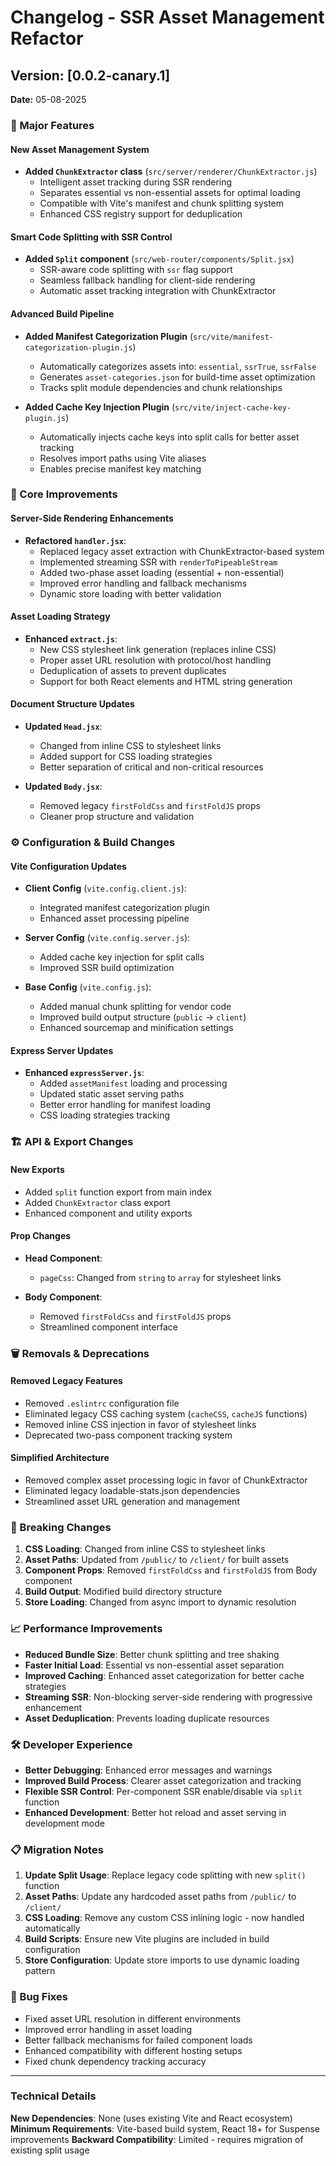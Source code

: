 # Changelog - SSR Asset Management Refactor

## Version: [0.0.2-canary.1]

**Date:** 05-08-2025

### 🚀 Major Features

#### **New Asset Management System**

-   **Added `ChunkExtractor` class** (`src/server/renderer/ChunkExtractor.js`)
    -   Intelligent asset tracking during SSR rendering
    -   Separates essential vs non-essential assets for optimal loading
    -   Compatible with Vite's manifest and chunk splitting system
    -   Enhanced CSS registry support for deduplication

#### **Smart Code Splitting with SSR Control**

-   **Added `Split` component** (`src/web-router/components/Split.jsx`)
    -   SSR-aware code splitting with `ssr` flag support
    -   Seamless fallback handling for client-side rendering
    -   Automatic asset tracking integration with ChunkExtractor

#### **Advanced Build Pipeline**

-   **Added Manifest Categorization Plugin** (`src/vite/manifest-categorization-plugin.js`)

    -   Automatically categorizes assets into: `essential`, `ssrTrue`, `ssrFalse`
    -   Generates `asset-categories.json` for build-time asset optimization
    -   Tracks split module dependencies and chunk relationships

-   **Added Cache Key Injection Plugin** (`src/vite/inject-cache-key-plugin.js`)
    -   Automatically injects cache keys into split calls for better asset tracking
    -   Resolves import paths using Vite aliases
    -   Enables precise manifest key matching

### 🔧 Core Improvements

#### **Server-Side Rendering Enhancements**

-   **Refactored `handler.jsx`**:
    -   Replaced legacy asset extraction with ChunkExtractor-based system
    -   Implemented streaming SSR with `renderToPipeableStream`
    -   Added two-phase asset loading (essential + non-essential)
    -   Improved error handling and fallback mechanisms
    -   Dynamic store loading with better validation

#### **Asset Loading Strategy**

-   **Enhanced `extract.js`**:
    -   New CSS stylesheet link generation (replaces inline CSS)
    -   Proper asset URL resolution with protocol/host handling
    -   Deduplication of assets to prevent duplicates
    -   Support for both React elements and HTML string generation

#### **Document Structure Updates**

-   **Updated `Head.jsx`**:

    -   Changed from inline CSS to stylesheet links
    -   Added support for CSS loading strategies
    -   Better separation of critical and non-critical resources

-   **Updated `Body.jsx`**:
    -   Removed legacy `firstFoldCss` and `firstFoldJS` props
    -   Cleaner prop structure and validation

### ⚙️ Configuration & Build Changes

#### **Vite Configuration Updates**

-   **Client Config** (`vite.config.client.js`):

    -   Integrated manifest categorization plugin
    -   Enhanced asset processing pipeline

-   **Server Config** (`vite.config.server.js`):

    -   Added cache key injection for split calls
    -   Improved SSR build optimization

-   **Base Config** (`vite.config.js`):
    -   Added manual chunk splitting for vendor code
    -   Improved build output structure (`public` → `client`)
    -   Enhanced sourcemap and minification settings

#### **Express Server Updates**

-   **Enhanced `expressServer.js`**:
    -   Added `assetManifest` loading and processing
    -   Updated static asset serving paths
    -   Better error handling for manifest loading
    -   CSS loading strategies tracking

### 🏗️ API & Export Changes

#### **New Exports**

-   Added `split` function export from main index
-   Added `ChunkExtractor` class export
-   Enhanced component and utility exports

#### **Prop Changes**

-   **Head Component**:

    -   `pageCss`: Changed from `string` to `array` for stylesheet links

-   **Body Component**:
    -   Removed `firstFoldCss` and `firstFoldJS` props
    -   Streamlined component interface

### 🗑️ Removals & Deprecations

#### **Removed Legacy Features**

-   Removed `.eslintrc` configuration file
-   Eliminated legacy CSS caching system (`cacheCSS`, `cacheJS` functions)
-   Removed inline CSS injection in favor of stylesheet links
-   Deprecated two-pass component tracking system

#### **Simplified Architecture**

-   Removed complex asset processing logic in favor of ChunkExtractor
-   Eliminated legacy loadable-stats.json dependencies
-   Streamlined asset URL generation and management

### 🔄 Breaking Changes

1. **CSS Loading**: Changed from inline CSS to stylesheet links
2. **Asset Paths**: Updated from `/public/` to `/client/` for built assets
3. **Component Props**: Removed `firstFoldCss` and `firstFoldJS` from Body component
4. **Build Output**: Modified build directory structure
5. **Store Loading**: Changed from async import to dynamic resolution

### 📈 Performance Improvements

-   **Reduced Bundle Size**: Better chunk splitting and tree shaking
-   **Faster Initial Load**: Essential vs non-essential asset separation
-   **Improved Caching**: Enhanced asset categorization for better cache strategies
-   **Streaming SSR**: Non-blocking server-side rendering with progressive enhancement
-   **Asset Deduplication**: Prevents loading duplicate resources

### 🛠️ Developer Experience

-   **Better Debugging**: Enhanced error messages and warnings
-   **Improved Build Process**: Clearer asset categorization and tracking
-   **Flexible SSR Control**: Per-component SSR enable/disable via `split` function
-   **Enhanced Development**: Better hot reload and asset serving in development mode

### 📋 Migration Notes

1. **Update Split Usage**: Replace legacy code splitting with new `split()` function
2. **Asset Paths**: Update any hardcoded asset paths from `/public/` to `/client/`
3. **CSS Loading**: Remove any custom CSS inlining logic - now handled automatically
4. **Build Scripts**: Ensure new Vite plugins are included in build configuration
5. **Store Configuration**: Update store imports to use dynamic loading pattern

### 🐛 Bug Fixes

-   Fixed asset URL resolution in different environments
-   Improved error handling in asset loading
-   Better fallback mechanisms for failed component loads
-   Enhanced compatibility with different hosting setups
-   Fixed chunk dependency tracking accuracy

---

### Technical Details

**New Dependencies**: None (uses existing Vite and React ecosystem)
**Minimum Requirements**: Vite-based build system, React 18+ for Suspense improvements
**Backward Compatibility**: Limited - requires migration of existing split usage
